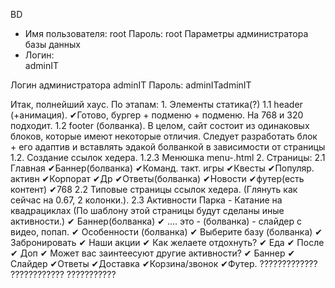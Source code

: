 BD
* Имя пользователя:	root
Пароль:	root
Параметры администратора базы данных
* Логин:	
adminIT

Логин администратора adminIT
Пароль:	adminITadminIT


Итак, полнейший хаус. По этапам:
    1. Элементы статика(?)
        1.1 header (+анимация).
            ✔Готово, бургер + подменю + подменю. На 768 и 320 подходит.
        1.2 footer (болванка).
    В целом, сайт состоит из одинаковых блоков, которые имеют некоторые отличия. 
    Следует разработать блок + его адаптив и вставлять эдакой болванкой в зависимости от страницы
    1.2. Создание ссылок хедера.
    1.2.3 Менюшка
    menu-.html
    2. Страницы:
        2.1 Главная
            ✔Баннер(болванка)
            ✔Команд. такт. игры
            ✔Квесты
            ✔Популяр. активн
            ✔Корпорат
            ✔Др
            ✔Ответы(болванка)
            ✔Новости
            ✔футер(есть контент)
            ✔768
        2.2 Типовые страницы ссылок хедера. (Глянуть как сейчас на 0.67, 2 колонки.).
        2.3 Активности Парка - Катание на квадрациклах (По шаблону этой страницы будут сделаны иные активности.)
          ✔ Баннер(болванка)
          ✔ .... это - (болванка) - слайдер с видео, попап.
          ✔ Особенности (болванка)
          ✔ Выберите базу (болванка)
          ✔ Забронировать
          ✔ Наши акции
          ✔ Как желаете отдохнуть? 
          ✔ Еда
          ✔ После
          ✔ Доп
          ✔ Может вас заинтеесуют другие активности? 
          ✔    Баннер
          ✔    Слайдер
          ✔Ответы
          ✔Доставка
          ✔Корзина/звонок
          ✔Футер.
          ?????????????
          ????????????
          ???????????

